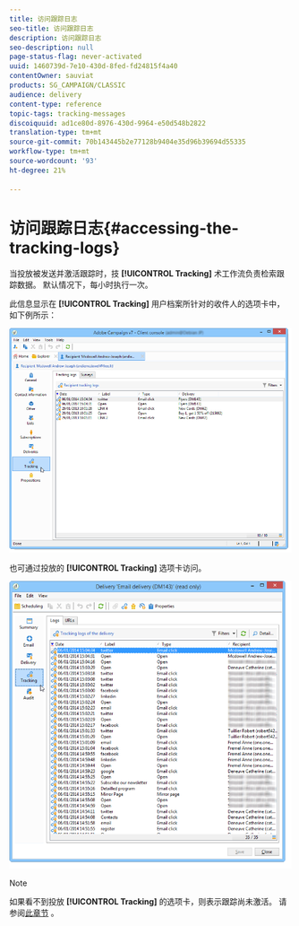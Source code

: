```yaml
---
title: 访问跟踪日志
seo-title: 访问跟踪日志
description: 访问跟踪日志
seo-description: null
page-status-flag: never-activated
uuid: 1460739d-7e10-430d-8fed-fd24815f4a40
contentOwner: sauviat
products: SG_CAMPAIGN/CLASSIC
audience: delivery
content-type: reference
topic-tags: tracking-messages
discoiquuid: ad1ce80d-8976-430d-9964-e50d548b2822
translation-type: tm+mt
source-git-commit: 70b143445b2e77128b9404e35d96b39694d55335
workflow-type: tm+mt
source-wordcount: '93'
ht-degree: 21%

---
```



# 访问跟踪日志{#accessing-the-tracking-logs}

当投放被发送并激活跟踪时，技 **[!UICONTROL Tracking]** 术工作流负责检索跟踪数据。 默认情况下，每小时执行一次。

此信息显示在 **[!UICONTROL Tracking]** 用户档案所针对的收件人的选项卡中，如下例所示：

![](assets/s_ncs_user_select_tracking_tab_from_recipient.png)

也可通过投放的 **[!UICONTROL Tracking]** 选项卡访问。

![](assets/s_ncs_user_select_tracking_tab_from_del.png)

>[!NOTE]
>
>如果看不到投放 **[!UICONTROL Tracking]** 的选项卡，则表示跟踪尚未激活。 请参阅[此章节](../../delivery/using/how-to-configure-tracked-links.md) 。
